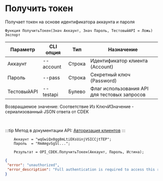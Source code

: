 ﻿---
sidebar_position: 1
---

# Получить токен
 Получает токен на основе идентификатора аккаунта и пароля



`Функция ПолучитьТокен(Знач Аккаунт, Знач Пароль, ТестовыйAPI = Ложь) Экспорт`

  | Параметр | CLI опция | Тип | Назначение |
  |-|-|-|-|
  | Аккаунт | --account | Строка | Идентификатор клиента (Account) |
  | Пароль | --pass | Строка | Секретный ключ (Password) |
  | ТестовыйAPI | --testapi | Булево | Флаг использования API для тестовых запросов |

  
  Возвращаемое значение:   Соответствие Из КлючИЗначение - сериализованный JSON ответа от CDEK

<br/>

:::tip
Метод в документации API: [Авторизация клиентов](https://api-docs.cdek.ru/29923918.html)
:::
<br/>


```bsl title="Пример кода"
    Аккаунт = "wqGwiQx0gg8mLtiEKsUinjVSICCjtTEP";
    Пароль  = "RmAmgvSgSl...";

    Результат = OPI_CDEK.ПолучитьТокен(Аккаунт, Пароль, Истина);
```
    



```json title="Результат"
{
 "error": "unauthorized",
 "error_description": "Full authentication is required to access this resource"
}
```
